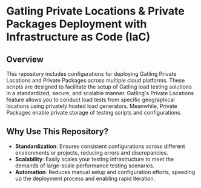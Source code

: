 # Gatling Private Locations & Private Packages Deployment with Infrastructure as Code (IaC)

## Overview

This repository includes configurations for deploying Gatling Private Locations and Private Packages across multiple cloud platforms. These scripts are designed to facilitate the setup of Gatling load testing solutions in a standardized, secure, and scalable manner. Gatling's Private Locations feature allows you to conduct load tests from specific geographical locations using privately hosted load generators. Meanwhile, Private Packages enable private storage of testing scripts and configurations.

## Why Use This Repository?

- **Standardization**: Ensures consistent configurations across different environments or projects, reducing errors and discrepancies.
- **Scalability**: Easily scales your testing infrastructure to meet the demands of large-scale performance testing scenarios.
- **Automation**: Reduces manual setup and configuration efforts, speeding up the deployment process and enabling rapid iteration.